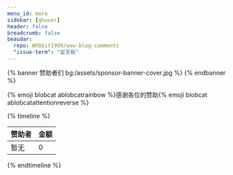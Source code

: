 ```yaml
---
menu_id: more
sidebar: [ghuser]
header: false
breadcrumb: false
beaudar:
  repo: Whbbit1999/wxw-blog-comments
  "issue-term": "留言板"
---
```


{% banner 赞助者们 bg:/assets/sponsor-banner-cover.jpg %}
{% endbanner %}

{% emoji blobcat ablobcatrainbow %}感谢各位的赞助{% emoji blobcat ablobcatattentionreverse	 %}

{% timeline %}

<!-- node 2022 年 11 月 02 日 -->

| 赞助者 | 金额 |
| :----- | :--- |
| 暂无   | 0    |

{% endtimeline %}
